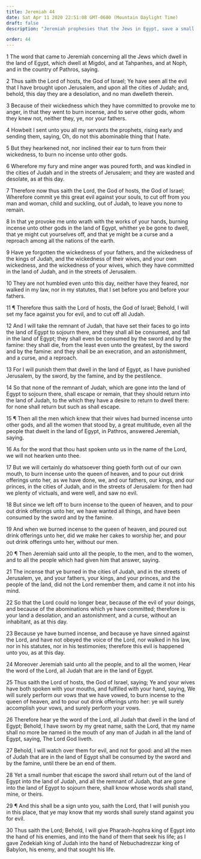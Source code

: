 ```yaml
---
title: Jeremiah 44
date: Sat Apr 11 2020 22:51:08 GMT-0600 (Mountain Daylight Time)
draft: false
description: "Jeremiah prophesies that the Jews in Egypt, save a small remnant, will be destroyed because they worship false gods."

order: 44
---
```

    
1 The word that came to Jeremiah concerning all the Jews which dwell in the land of Egypt, which dwell at Migdol, and at Tahpanhes, and at Noph, and in the country of Pathros, saying.

2 Thus saith the Lord of hosts, the God of Israel; Ye have seen all the evil that I have brought upon Jerusalem, and upon all the cities of Judah; and, behold, this day they are a desolation, and no man dwelleth therein.

3 Because of their wickedness which they have committed to provoke me to anger, in that they went to burn incense, and to serve other gods, whom they knew not, neither they, ye, nor your fathers.

4 Howbeit I sent unto you all my servants the prophets, rising early and sending them, saying, Oh, do not this abominable thing that I hate.

5 But they hearkened not, nor inclined their ear to turn from their wickedness, to burn no incense unto other gods.

6 Wherefore my fury and mine anger was poured forth, and was kindled in the cities of Judah and in the streets of Jerusalem; and they are wasted and desolate, as at this day.

7 Therefore now thus saith the Lord, the God of hosts, the God of Israel; Wherefore commit ye this great evil against your souls, to cut off from you man and woman, child and suckling, out of Judah, to leave you none to remain.

8 In that ye provoke me unto wrath with the works of your hands, burning incense unto other gods in the land of Egypt, whither ye be gone to dwell, that ye might cut yourselves off, and that ye might be a curse and a reproach among all the nations of the earth.

9 Have ye forgotten the wickedness of your fathers, and the wickedness of the kings of Judah, and the wickedness of their wives, and your own wickedness, and the wickedness of your wives, which they have committed in the land of Judah, and in the streets of Jerusalem.

10 They are not humbled even unto this day, neither have they feared, nor walked in my law, nor in my statutes, that I set before you and before your fathers.

11 ¶ Therefore thus saith the Lord of hosts, the God of Israel; Behold, I will set my face against you for evil, and to cut off all Judah.

12 And I will take the remnant of Judah, that have set their faces to go into the land of Egypt to sojourn there, and they shall all be consumed, and fall in the land of Egypt; they shall even be consumed by the sword and by the famine: they shall die, from the least even unto the greatest, by the sword and by the famine: and they shall be an execration, and an astonishment, and a curse, and a reproach.

13 For I will punish them that dwell in the land of Egypt, as I have punished Jerusalem, by the sword, by the famine, and by the pestilence.

14 So that none of the remnant of Judah, which are gone into the land of Egypt to sojourn there, shall escape or remain, that they should return into the land of Judah, to the which they have a desire to return to dwell there: for none shall return but such as shall escape.

15 ¶ Then all the men which knew that their wives had burned incense unto other gods, and all the women that stood by, a great multitude, even all the people that dwelt in the land of Egypt, in Pathros, answered Jeremiah, saying.

16 As for the word that thou hast spoken unto us in the name of the Lord, we will not hearken unto thee.

17 But we will certainly do whatsoever thing goeth forth out of our own mouth, to burn incense unto the queen of heaven, and to pour out drink offerings unto her, as we have done, we, and our fathers, our kings, and our princes, in the cities of Judah, and in the streets of Jerusalem: for then had we plenty of victuals, and were well, and saw no evil.

18 But since we left off to burn incense to the queen of heaven, and to pour out drink offerings unto her, we have wanted all things, and have been consumed by the sword and by the famine.

19 And when we burned incense to the queen of heaven, and poured out drink offerings unto her, did we make her cakes to worship her, and pour out drink offerings unto her, without our men.

20 ¶ Then Jeremiah said unto all the people, to the men, and to the women, and to all the people which had given him that answer, saying.

21 The incense that ye burned in the cities of Judah, and in the streets of Jerusalem, ye, and your fathers, your kings, and your princes, and the people of the land, did not the Lord remember them, and came it not into his mind.

22 So that the Lord could no longer bear, because of the evil of your doings, and because of the abominations which ye have committed; therefore is your land a desolation, and an astonishment, and a curse, without an inhabitant, as at this day.

23 Because ye have burned incense, and because ye have sinned against the Lord, and have not obeyed the voice of the Lord, nor walked in his law, nor in his statutes, nor in his testimonies; therefore this evil is happened unto you, as at this day.

24 Moreover Jeremiah said unto all the people, and to all the women, Hear the word of the Lord, all Judah that are in the land of Egypt.

25 Thus saith the Lord of hosts, the God of Israel, saying; Ye and your wives have both spoken with your mouths, and fulfilled with your hand, saying, We will surely perform our vows that we have vowed, to burn incense to the queen of heaven, and to pour out drink offerings unto her: ye will surely accomplish your vows, and surely perform your vows.

26 Therefore hear ye the word of the Lord, all Judah that dwell in the land of Egypt; Behold, I have sworn by my great name, saith the Lord, that my name shall no more be named in the mouth of any man of Judah in all the land of Egypt, saying, The Lord God liveth.

27 Behold, I will watch over them for evil, and not for good: and all the men of Judah that are in the land of Egypt shall be consumed by the sword and by the famine, until there be an end of them.

28 Yet a small number that escape the sword shall return out of the land of Egypt into the land of Judah, and all the remnant of Judah, that are gone into the land of Egypt to sojourn there, shall know whose words shall stand, mine, or theirs.

29 ¶ And this shall be a sign unto you, saith the Lord, that I will punish you in this place, that ye may know that my words shall surely stand against you for evil.

30 Thus saith the Lord; Behold, I will give Pharaoh-hophra king of Egypt into the hand of his enemies, and into the hand of them that seek his life; as I gave Zedekiah king of Judah into the hand of Nebuchadrezzar king of Babylon, his enemy, and that sought his life.

